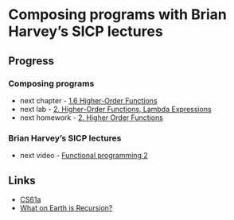 # Composing programs with Brian Harvey’s SICP lectures

## Progress

### Composing programs

- next chapter - [1.6 Higher-Order Functions](https://composingprograms.com/pages/16-higher-order-functions.html)
- next lab - [2. Higher-Order Functions, Lambda Expressions](https://cs61a.org/lab/lab02/)
- next homework - [2. Higher Order Functions](https://cs61a.org/hw/hw02/)

### Brian Harvey’s SICP lectures
-	next video - [Functional programming 2](https://archive.org/details/ucberkeley_webcast_TTK2lZoWbPQ)

## Links

- [CS61a](https://cs61a.org/)
- [What on Earth is Recursion?](https://youtu.be/Mv9NEXX1VHc)
